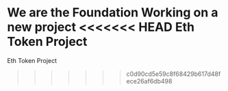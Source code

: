 **We are the Foundation**
Working on a new project 
<<<<<<< HEAD
Eth Token Project 
=======
Eth Token Project 

>>>>>>> c0d90cd5e59c8f68429b617d48fece26af6db498
